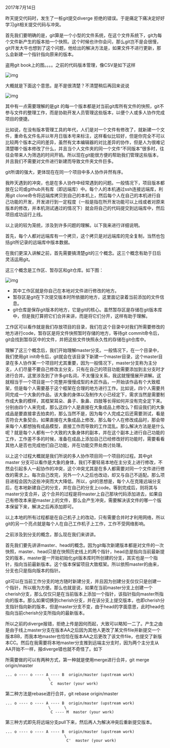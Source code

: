 2017年7月14日

昨天提交代码时，发生了一桩git提交diverge 拒绝的错误。于是痛定下痛决定好好学习git相关提交代码与冲突。

首先我们要明确的是，git算是一个小型的文件系统，在这个文件系统下，git为每个文件新产生的版本拍一个快照。这个时候也许你会问，那么git岂不是会很慢，git开发大牛也想到了这个问题，他给出的解决方法是，如果文件不进行更新，那么会新建一个指针指向原来的版本。

盗用git book上的图。。。。之前的代码版本管理，像CSV是如下这样

![img](https://git-scm.com/book/en/v2/images/deltas.png)

大概就是下面这个意思。是不是很清楚？不清楚稍后再回来说说

![img](https://git-scm.com/book/en/v2/images/snapshots.png)

其中有一点需要理解的是git 的每一个版本都是对当前git库所有文件的快照，git不参与文件的整理工作，而是协助开发人员管理这些版本，以便个人或多人协作完成项目的便捷。

比如说，在没有版本管理工具的年代，人们是对一个文件有修改了，就新建一个文件，重命名文件名并以年月日版本号来标注，这样看似比较好，但是你完全不可以比较两个版本之间的差异，虽然有文本编辑器的对比差异的协作，但是人为很难记清楚哪个版本修改了什么，并且当个人文件夹的同一个文件“不同版本”很多时，往往会带来人为筛选的时间开销。所以现在git能很方便的帮助我们管理这些版本，并且我们不需要对文件进行新建而导致文件夹文件巨多。

git所谓的强大，更体现在在同一个项目中多人协作井然有序。

我昨天遇到的冲突，也是在多人协作中经常遇到的问题。一般情况下，项目版本都放在公司或github共有库（即远端库）中。每个人的本机通过ssh连接远端库，利用git clone命令将远端库拷贝到自己的本机上，然后每个人在自己的本机进行自己功能的开发，开发进行到一定程度（一般是指在所开发功能可以上线或者对原来版本的修改，并本机测试通过的情况下）就会将自己的代码提交到远端库中，然后项目成功运行上线。

以上说的较为笼统，涉及到许多问题的理解。以下我来进行详细说明。

首先，每个人都对远端库有一个拷贝，这个拷贝是对远端库的完全复制，当然也包括git所记录的远端库中版本数据。

在我们更深入讲解之前，首先需要搞清楚git的三个概念。这三个概念有助于日后灵活运用git。

这三个概念是工作区、暂存区和git仓库。如下图：

![img](https://git-scm.com/book/en/v2/images/areas.png)

- 其中工作区就是你自己在本地对文件进行修改的地方。
- 暂存区是git在下次提交版本时所依据的地方，这里面记录着当前添加的文件信息。
- git仓库是保存git版本的地方，它是git的核心。虽然暂存区是存储在git版本库中，但是我打算把它们合并来讲，而是将它们分开，这样有助于理解。

工作区可以看作就是我们存放项目的目录，我们在这个目录中对我们所需要修改的地方进行code，暂存区是将文件快照暂时存储的地方，等待git commit命令后，git会找到暂存区中的文件，并把这些文件快照永久性的存储在git仓库中。

理解了这三个概念后，我们开始理解master分支。一般情况下，在一个目录中，我们使用git init命令后，git就会在该目录下新建一个master目录，这个master目录在多人协作某一个项目时尤其重要，因为一般情况下，master分支称为主分支，人们尽量不要自己修改主分支，只有在自己的项目功能需要添加到主分支时才进行合并。这里涉及到了许多git名词，不太懂没关系，我这就慢慢展开讲解。这就相当于一个项目是一个完整并慢慢成型的木匠作品，一开始该作品有个大致框架，但是每个人需要基于这个框架在合理的地方进行工作。比如说，四个人需要共同完成一个大象的作品，该大象的身体以及制作大小已经定下，需求当然是需要制作成大象的模样，其框架耳朵、鼻子、象鼻、四肢等长得如何并没有完全定下来。分别由四个人来完成，那么这四个人是直接在大象成品上修改么？假设我们的大象成品是要直接拿去拍卖的，那么当然不是，因为每个人完成之后还需要测试，看是否符合大象契合。如果直接在大象成品上修改，那么每个人在修改成品时，那会带来每个人都想独有成品模型，直接工作而导致的工作混乱。那么解决方法是是什么呢？就是每个人都有一个大致的大象身体的副本，并在这个副本上进行自己功能的工作，工作差不多的时候，准备在成品上添加自己已经修改好的功能时，需要看看其他人是否也完成他们自己功能，并在功能交界处商讨处理。

以上这个过程大概就是我们所说的多人协作项目同一个项目的过程。其中git master 分支可以看作是大象的身体，我们不要轻易本地在主分支上进行修改，不然会引起多人一起协作的冲突，这个冲突尤其是在多人都需要对同一个文件进行修改的需求上。每次自己改完，另外一个人之后也改动，却又与自己不适配。那么项目进程会因为这些冲突而大大降低。所以，git的思想是，每个人在克隆远端分支后，在本地新建自己的分支，并在自己的分支上code。等到完成后，则将其与master分支合并，这个合并的过程是将master上自己那块代码添加进去，如果自己有修改本来是master上的文件，那么会产生冲突，需要解决该文件的哪一个版本保留下来，解决之后再添加即可。

以上本地的所有过程都是在自己机子上的改动，只有需要合并时才利用网络，所以git的另一个亮点就是每个人在自己工作机子上工作，工作不受网络影响。

之前涉及到分支的概念，那么现在我们来讲讲。

首先我们要先讲讲master、head的概念。因为git每次新建版本都是对文件的一次快照，master、head只是在快照历史线上的两个指针，head总是指向当前最新提交的版本，master是一开始初始化git版本库时所创建的分支，其实也是一个指针，指向当前最新版本。这个版本保留项目大致框架。所以依照master的由来，分支也只是指向版本的指针。

git可以在当前工作分支的地方随时新建分支，并且因为创建分支仅仅只是创建一个指针，所以极为方便。那么也就是说，如果在当前master分支上创建一个cherish分支，那么仅仅只是在当前版本上添加一个指针，该指针指向master所指向的版本。那么如果切换到cherish分支，并在该分支上提交版本，也即cherish分支指针指向新的版本，但是master分支不变，由于head的字面意思，此时head也指向当前cherish分支所指向的最新版本。

所以之前的diverge报错，拒绝上传是因何而起，大致可以略知一二了。产生之由是由于线上master分支在版本AA之后因为其他人更改了某文件file并新提交一个版本BB，而我本地master也恰恰在版本AA之后更改了该文件file，也提交了新版本CC。然后在我需要将本地master分支推到远端主分支时，因为两个主分支从AA开始不一样，报diverge错也就不奇怪了。如下

所需要做的可以有两种方式，第一种就是使用merge进行合并，git merge origin/master

```
... o ---- o ---- A ---- B  origin/master (upstream work)
                   \
                    C  master (your work)
```

第二种方法是rebase进行合并，git rebase origin/master

```
... o ---- o ---- A ---- B  origin/master (upstream work)
                   \      \
                    C ---- M  master (your work)
```

第三种方式即先将远端分支pull下来，然后再人为解决冲突后重新提交版本。

```
... o ---- o ---- A ---- B  origin/master (upstream work)
                          \
                           C'  master (your work)
```